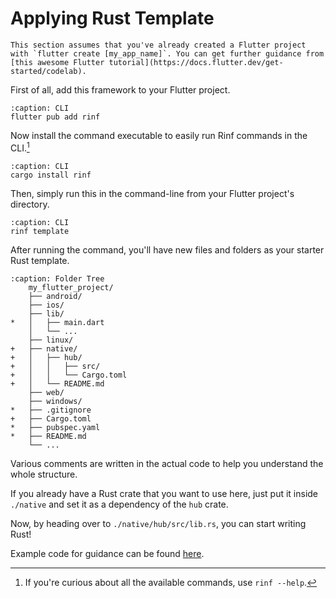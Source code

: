 # Applying Rust Template

```{note}
This section assumes that you've already created a Flutter project with `flutter create [my_app_name]`. You can get further guidance from [this awesome Flutter tutorial](https://docs.flutter.dev/get-started/codelab).
```

First of all, add this framework to your Flutter project.

```{code-block} shell
:caption: CLI
flutter pub add rinf
```

Now install the command executable to easily run Rinf commands in the CLI.[^1]

[^1]: If you're curious about all the available commands, use `rinf --help`.

```{code-block} shell
:caption: CLI
cargo install rinf
```

Then, simply run this in the command-line from your Flutter project's directory.

```{code-block} shell
:caption: CLI
rinf template
```

After running the command, you'll have new files and folders as your starter Rust template.

```{code-block} diff
:caption: Folder Tree
    my_flutter_project/
    ├── android/
    ├── ios/
    ├── lib/
*   │   ├── main.dart
    │   └── ...
    ├── linux/
+   ├── native/
+   │   ├── hub/
+   │   │   ├── src/
+   │   │   └── Cargo.toml
+   │   └── README.md
    ├── web/
    ├── windows/
*   ├── .gitignore
+   ├── Cargo.toml
*   ├── pubspec.yaml
*   ├── README.md
    └── ...
```

Various comments are written in the actual code to help you understand the whole structure.

If you already have a Rust crate that you want to use here, just put it inside `./native` and set it as a dependency of the `hub` crate.

Now, by heading over to `./native/hub/src/lib.rs`, you can start writing Rust!

Example code for guidance can be found [here](https://github.com/cunarist/rinf/tree/main/flutter_package/example).
